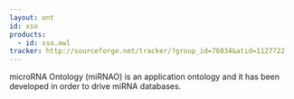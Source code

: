 ```yaml
---
layout: ont
id: xso
products: 
  - id: xso.owl
tracker: http://sourceforge.net/tracker/?group_id=76834&atid=1127722
---
```


microRNA Ontology (miRNAO) is an application ontology and it has been developed in order to drive miRNA databases.